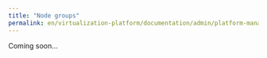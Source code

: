 ```yaml
---
title: "Node groups"
permalink: en/virtualization-platform/documentation/admin/platform-management/node-management/node-group.html
---
```


Coming soon...
